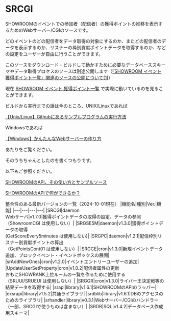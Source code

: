 # SRCGI

SHOWROOMのイベントでの参加者（配信者）の獲得ポイントの推移を表示するためのWebサーバー/CGIのソースです。

どのイベントのどの配信者をデータ取得の対象にするのか、またどの配信者のデータを表示するのか、リスナーの枠別貢献ポイントデータを取得するのか、などの設定をユーザーが自由に行うことができます。

このソースをダウンロード・ビルドして動かすために必要なデータベーススキーマやデータ取得プロセスのソースは別途公開します（[『SHOWROOM イベント 獲得ポイント一覧』関連のソースの公開について(1)](https://zenn.dev/chouette2100/books/d8c28f8ff426b7/viewer/4fccae)）

現在 [SHOWROOM イベント 獲得ポイント一覧](https://chouette2100.com:8443/cgi-bin/SC1/SC1/top) で実際に動いているのを見ることができます。

ビルドから実行までの話は今のところ、UNIX/Linuxであれば

[【Unix/Linux】Githubにあるサンプルプログラムの実行方法](https://zenn.dev/chouette2100/books/d8c28f8ff426b7/viewer/220e38)

Windowsであれば

[【Windows】かんたんなWebサーバーの作り方](https://zenn.dev/chouette2100/books/d8c28f8ff426b7/viewer/c5cab5)

あたりをご覧ください。

そのうちちゃんとしたのを書くつもりです。

以下もご参照ください。

[SHOWROOMのAPI、その使い方とサンプルソース](https://zenn.dev/chouette2100/books/d8c28f8ff426b7)

[SHOWROOMのAPIで何ができるか？](https://zenn.dev/chouette2100/books/d8c28f8ff426b7/viewer/84023c)

整合性のある最新バージョンの一覧（2024-10-01現在）
|機能名|種別|Ver.|機能|
|---|---|---|---|
|SRCGI|daemon<br>Webサーバ|v1.7.0|獲得ポイントデータの取得の設定、データの参照<br>（ShowroomCGI は使用しない）|
|SRGSE5M|daemon|v1.3.0|獲得ポイントデータの取得<br>(GetScoreEvery5minutes は使用しない)|
|SRGPC|daemon|v1.2.1|配信枠別リスナー別貢献ポイントの算出<br>（GetPointsCont01 は使用しない）|
|SRGCE|cron|v1.3.0|新規イベントデータ追加、ブロックイベント・イベントボックスの展開|
|srAddNewOnes|cron|v1.2.0|イベントエントリーユーザーの追加|
|UpdateUserSetProperty|cron|v1.0.2|配信者属性の更新<br>おもにSHOWRANK上位ルームの一覧を作るために使用する<br>（SRUUI/SRUEUI は使用しない）|
|SRGGR|cron|v1.3.0|ライバー王決定戦等の結果データを取得する|
|srapi|library|v1.6.1|SHOWROOMのAPIのラッパー|
|exsrapi|library|v1.5.2|共通ライブラリ|
|srdblib|library|v1.6.1|DBのアクセスのためのライブラリ|
|srhandler|library|v0.3.1|Webサーバー/CGIのハンドラー<br>（一部、SRCGIで使うものは含まない）|
|SRDB|SQL|v1.4.2|データベース作成用スキーマ|
